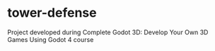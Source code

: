 # tower-defense
Project developed during Complete Godot 3D: Develop Your Own 3D Games Using Godot 4 course
